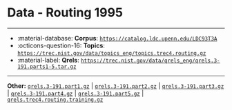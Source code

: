 # Data - Routing 1995 



---

- :material-database: **Corpus**: [`https://catalog.ldc.upenn.edu/LDC93T3A`](https://catalog.ldc.upenn.edu/LDC93T3A)
- :octicons-question-16: **Topics**: [`https://trec.nist.gov/data/topics_eng/topics.trec4.routing.gz`](https://trec.nist.gov/data/topics_eng/topics.trec4.routing.gz)
- :material-label: **Qrels**: [`https://trec.nist.gov/data/qrels_eng/qrels.3-191.parts1-5.tar.gz`](https://trec.nist.gov/data/qrels_eng/qrels.3-191.parts1-5.tar.gz)


---

**Other:** [`qrels.3-191.part1.gz`](https://trec.nist.gov/data/qrels_eng/qrels.3-191.part1.gz) | [`qrels.3-191.part2.gz`](https://trec.nist.gov/data/qrels_eng/qrels.3-191.part2.gz) | [`qrels.3-191.part3.gz`](https://trec.nist.gov/data/qrels_eng/qrels.3-191.part3.gz) | [`qrels.3-191.part4.gz`](https://trec.nist.gov/data/qrels_eng/qrels.3-191.part4.gz) | [`qrels.3-191.part5.gz`](https://trec.nist.gov/data/qrels_eng/qrels.3-191.part5.gz) | [`qrels.trec4.routing.training.gz`](https://trec.nist.gov/data/qrels_eng/qrels.trec4.routing.training.gz)
